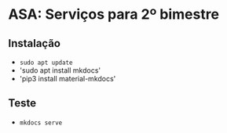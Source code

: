 # ASA: Serviços para 2º bimestre

## Instalação

- `sudo apt update`
- 'sudo apt install mkdocs'
- 'pip3 install material-mkdocs'


## Teste

- `mkdocs serve`

